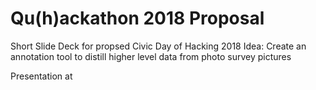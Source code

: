 # Qu(h)ackathon 2018 Proposal
Short Slide Deck for propsed Civic Day of Hacking 2018
Idea: Create an annotation tool to distill higher level data from photo survey pictures

Presentation at 
